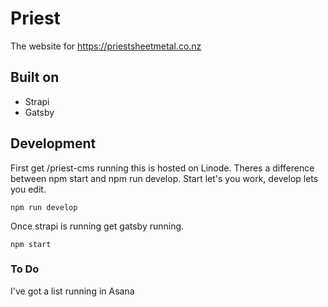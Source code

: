 # Priest

The website for https://priestsheetmetal.co.nz

## Built on

- Strapi
- Gatsby

## Development

First get /priest-cms running this is hosted on Linode.
Theres a difference between npm start and npm run develop. Start let's you work, develop lets you edit.

``` npm run develop ```

Once strapi is running get gatsby running.

``` npm start ```

### To Do

I've got a list running in Asana

